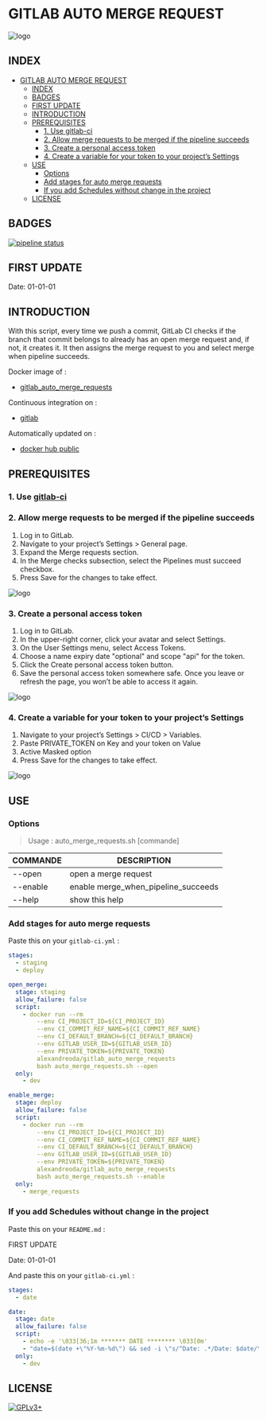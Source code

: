 # GITLAB AUTO MERGE REQUEST

![logo](https://assets.gitlab-static.net/uploads/-/system/project/avatar/15684701/Octicons-git-pull-request.svg.png)

## INDEX

- [GITLAB AUTO MERGE REQUEST](#gitlab-auto-merge-request)
  - [INDEX](#index)
  - [BADGES](#badges)
  - [FIRST UPDATE](#first-update)
  - [INTRODUCTION](#introduction)
  - [PREREQUISITES](#prerequisites)
    - [1. Use gitlab-ci](#1-use-gitlab-ci)
    - [2. Allow merge requests to be merged if the pipeline succeeds](#2-allow-merge-requests-to-be-merged-if-the-pipeline-succeeds)
    - [3. Create a personal access token](#3-create-a-personal-access-token)
    - [4. Create a variable for your token to your project’s Settings](#4-create-a-variable-for-your-token-to-your-projects-settings)
  - [USE](#use)
    - [Options](#options)
    - [Add stages for auto merge requests](#add-stages-for-auto-merge-requests)
    - [If you add Schedules without change in the project](#if-you-add-schedules-without-change-in-the-project)
  - [LICENSE](#license)

## BADGES

[![pipeline status](https://gitlab.com/oda-alexandre/gitlab_auto_merge_requests/badges/master/pipeline.svg)](https://gitlab.com/oda-alexandre/gitlab_auto_merge_requests/commits/master)

## FIRST UPDATE

Date: 01-01-01

## INTRODUCTION

With this script, every time we push a commit, GitLab CI checks if the branch that commit belongs to already has an open merge request and, if not, it creates it. It then assigns the merge request to you and select merge when pipeline succeeds.

Docker image of :

- [gitlab_auto_merge_requests](https://github.com/oda-alexandre/gitlab_auto_merge_requests)

Continuous integration on :

- [gitlab](https://gitlab.com/oda-alexandre/gitlab_auto_merge_requests/pipelines)

Automatically updated on :

- [docker hub public](https://hub.docker.com/r/alexandreoda/gitlab_auto_merge_requests/)

## PREREQUISITES

### 1. Use [gitlab-ci](https://docs.gitlab.com/ee/ci/introduction/)

### 2. Allow merge requests to be merged if the pipeline succeeds

1. Log in to GitLab.
2. Navigate to your project’s Settings > General page.
3. Expand the Merge requests section.
4. In the Merge checks subsection, select the Pipelines must succeed checkbox.
5. Press Save for the changes to take effect.

![logo](https://docs.gitlab.com/ee/user/project/merge_requests/img/merge_when_pipeline_succeeds_only_if_succeeds_settings.png)

### 3. Create a personal access token

1. Log in to GitLab.
2. In the upper-right corner, click your avatar and select Settings.
3. On the User Settings menu, select Access Tokens.
4. Choose a name expiry date "optional" and scope "api" for the token.
5. Click the Create personal access token button.
6. Save the personal access token somewhere safe. Once you leave or refresh the page, you won’t be able to access it again.

![logo](https://images.squarespace-cdn.com/content/v1/5303cdc2e4b01fb736d82734/1557321361423-F78U9WS7NI3W6KUCN29W/ke17ZwdGBToddI8pDm48kKRIxJw6JXQsGoBfMy22rgkUqsxRUqqbr1mOJYKfIPR7LoDQ9mXPOjoJoqy81S2I8N_N4V1vUb5AoIIIbLZhVYxCRW4BPu10St3TBAUQYVKcXMgrqKFUlKKTB7iVgGQWiibKadpQIqE8BEk2KjXNgNch2G43s4DdYMywhv8CEFGU/gitlab-access-token-details-2.png)

### 4. Create a variable for your token to your project’s Settings

1. Navigate to your project’s Settings > CI/CD > Variables.
2. Paste PRIVATE_TOKEN on Key and your token on Value
3. Active Masked option
4. Press Save for the changes to take effect.

![logo](https://i.stack.imgur.com/9sRJD.png)

## USE

### Options

> Usage : auto_merge_requests.sh [commande]

COMMANDE            | DESCRIPTION
--------------------|----------------------------------------------------------
--open              | open a merge request
--enable            | enable merge_when_pipeline_succeeds
--help              | show this help

### Add stages for auto merge requests

Paste this on your ```gitlab-ci.yml``` :

```yml
stages:
  - staging
  - deploy

open_merge:
  stage: staging
  allow_failure: false
  script:
    - docker run --rm
        --env CI_PROJECT_ID=${CI_PROJECT_ID}
        --env CI_COMMIT_REF_NAME=${CI_COMMIT_REF_NAME}
        --env CI_DEFAULT_BRANCH=${CI_DEFAULT_BRANCH}
        --env GITLAB_USER_ID=${GITLAB_USER_ID}
        --env PRIVATE_TOKEN=${PRIVATE_TOKEN}
        alexandreoda/gitlab_auto_merge_requests
        bash auto_merge_requests.sh --open
  only:
    - dev

enable_merge:
  stage: deploy
  allow_failure: false
  script:
    - docker run --rm
        --env CI_PROJECT_ID=${CI_PROJECT_ID}
        --env CI_COMMIT_REF_NAME=${CI_COMMIT_REF_NAME}
        --env CI_DEFAULT_BRANCH=${CI_DEFAULT_BRANCH}
        --env GITLAB_USER_ID=${GITLAB_USER_ID}
        --env PRIVATE_TOKEN=${PRIVATE_TOKEN}
        alexandreoda/gitlab_auto_merge_requests
        bash auto_merge_requests.sh --enable
  only:
    - merge_requests
```

### If you add Schedules without change in the project

Paste this on your ```README.md``` :

FIRST UPDATE

Date: 01-01-01

And paste this on your ```gitlab-ci.yml``` :

```yml
stages:
  - date

date:
  stage: date
  allow_failure: false
  script:
    - echo -e '\033[36;1m ******* DATE ******** \033[0m'
    - "date=$(date +\"%Y-%m-%d\") && sed -i \"s/^Date: .*/Date: $date/\" README.md"
  only:
    - dev
```

## LICENSE

[![GPLv3+](http://gplv3.fsf.org/gplv3-127x51.png)](https://gitlab.com/oda-alexandre/gitlab_auto_merge_requests/blob/master/LICENSE)
